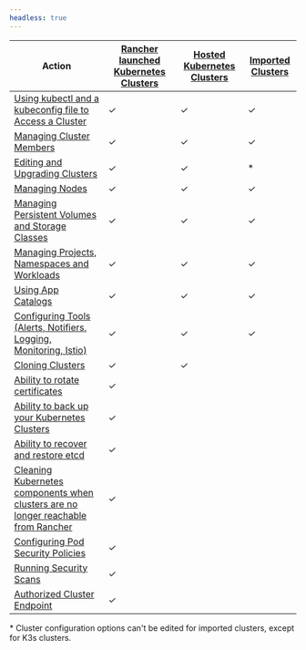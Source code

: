 ```yaml
---
headless: true
---
```

| Action | [Rancher launched Kubernetes Clusters]({{<baseurl>}}/rancher/v2.0-v2.4/en/cluster-provisioning/rke-clusters/) | [Hosted Kubernetes Clusters]({{<baseurl>}}/rancher/v2.0-v2.4/en/cluster-provisioning/hosted-kubernetes-clusters/) | [Imported Clusters]({{<baseurl>}}/rancher/v2.0-v2.4/en/cluster-provisioning/imported-clusters) |
| --- | --- | ---| ---|
| [Using kubectl and a kubeconfig file to Access a Cluster]({{<baseurl>}}/rancher/v2.0-v2.4/en/cluster-admin/cluster-access/kubectl/) | ✓ | ✓ | ✓ |
| [Managing Cluster Members]({{<baseurl>}}/rancher/v2.0-v2.4/en/cluster-admin/cluster-access/cluster-members/) | ✓ | ✓ | ✓ |
| [Editing and Upgrading Clusters]({{<baseurl>}}/rancher/v2.0-v2.4/en/cluster-admin/editing-clusters/) | ✓ | ✓ | * |
| [Managing Nodes]({{<baseurl>}}/rancher/v2.0-v2.4/en/cluster-admin/nodes) | ✓ | ✓ | ✓ |
| [Managing Persistent Volumes and Storage Classes]({{<baseurl>}}/rancher/v2.0-v2.4/en/cluster-admin/volumes-and-storage/) | ✓ | ✓ | ✓ |
| [Managing Projects, Namespaces and Workloads]({{<baseurl>}}/rancher/v2.0-v2.4/en/cluster-admin/projects-and-namespaces/) | ✓ | ✓ | ✓ |
| [Using App Catalogs]({{<baseurl>}}/rancher/v2.0-v2.4/en/catalog/) | ✓ | ✓ | ✓ |
| [Configuring Tools (Alerts, Notifiers, Logging, Monitoring, Istio)]({{<baseurl>}}/rancher/v2.0-v2.4/en/cluster-admin/tools/) | ✓ | ✓ | ✓ |
| [Cloning Clusters]({{<baseurl>}}/rancher/v2.0-v2.4/en/cluster-admin/cloning-clusters/)| ✓ | ✓ | |
| [Ability to rotate certificates]({{<baseurl>}}/rancher/v2.0-v2.4/en/cluster-admin/certificate-rotation/) | ✓ |  | |
| [Ability to back up your Kubernetes Clusters]({{<baseurl>}}/rancher/v2.0-v2.4/en/cluster-admin/backing-up-etcd/) | ✓ | | |
| [Ability to recover and restore etcd]({{<baseurl>}}/rancher/v2.0-v2.4/en/cluster-admin/restoring-etcd/) | ✓ | | |
| [Cleaning Kubernetes components when clusters are no longer reachable from Rancher]({{<baseurl>}}/rancher/v2.0-v2.4/en/cluster-admin/cleaning-cluster-nodes/) | ✓ | | |
| [Configuring Pod Security Policies]({{<baseurl>}}/rancher/v2.0-v2.4/en/cluster-admin/pod-security-policy/) | ✓ | | |
| [Running Security Scans]({{<baseurl>}}/rancher/v2.0-v2.4/en/security/security-scan/) | ✓ |  | |
| [Authorized Cluster Endpoint]({{<baseurl>}}/rancher/v2.0-v2.4/en/cluster-provisioning/rke-clusters/options/#authorized-cluster-endpoint) | ✓ | | |

\* Cluster configuration options can't be edited for imported clusters, except for K3s clusters.
